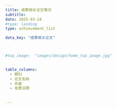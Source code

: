```yaml
---
title: 成果相关论文情况
subtitle:   
date: 2025-03-24
#type: landing
type: achievement_list

data_key: "成果相关论文"



#top_image:  "images/design/home_top_image.jpg"

 
table_columns: 
  - 期刊
  - 论文名称
  - 作者
  - 发表日期
    
 
---
```






